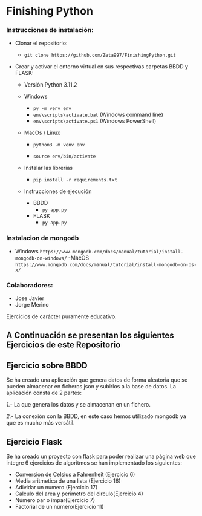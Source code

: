 ﻿# Finishing Python

### Instrucciones de instalación:

- Clonar el repositorio:

  - `git clone https://github.com/Zeta997/FinishingPython.git`
- Crear y activar el entorno virtual en sus respectivas carpetas BBDD y FLASK:
  - Versión Python 3.11.2

  - Windows

    - `py -m venv env`
    - `env\scripts\activate.bat` (Windows command line)
    - `env\scripts\activate.ps1` (Windows PowerShell)

  - MacOs / Linux

    - `python3 -m venv env`

    - `source env/bin/activate`
  - Instalar las librerias
    - `pip install -r requirements.txt`
  - Instrucciones de ejecución
    - BBDD
      - `py app.py`
    - FLASK
      - `py app.py`
   
### Instalacion de mongodb
- Windows
```https://www.mongodb.com/docs/manual/tutorial/install-mongodb-on-windows/```
-MacOS
```https://www.mongodb.com/docs/manual/tutorial/install-mongodb-on-os-x/```

### Colaboradores:

- Jose Javier
- Jorge  Merino

Ejercicios de carácter puramente educativo.

## A Continuación se presentan los siguientes Ejercicios de este Repositorio

## Ejercicio sobre BBDD
Se ha creado una aplicación que genera datos de forma aleatoria que se pueden almacenar en ficheros json y subirlos a la base de datos. La aplicación consta de 2 partes:

*1.-* La que genera los datos y se almacenan en un fichero.

*2.-* La conexión con la BBDD, en este caso hemos utilizado mongodb ya que es mucho más versátil.  



## Ejercicio Flask

Se ha creado un proyecto con flask para poder realizar una página web que integre 6 ejercicios de algoritmos se han implementado los siguientes:

- Conversion de Celsius a Fahrenheit (Ejercicio 6)
- Media aritmetica de una lista (Ejercicio 16)
- Adividar un numero (Ejercicio 17)
- Calculo del area y perimetro del circulo(Ejercicio 4)
- Número par o impar(Ejercicio 7)
- Factorial de un número(Ejercicio 11)
